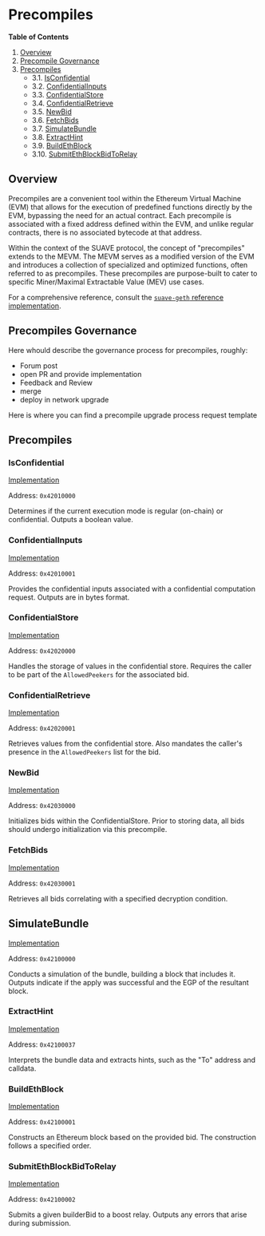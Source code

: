 # Precompiles
**Table of Contents**

1. [Overview](#overview)
2. [Precompile Governance](#precompiles-governance)
3. [Precompiles](#overview)
    - 3.1. [IsConfidential](#isconfidential)
    - 3.2. [ConfidentialInputs](#confidentialinputs)
    - 3.3. [ConfidentialStore](#confidentialstore)
    - 3.4. [ConfidentialRetrieve](#confidentialretrieve)
    - 3.5. [NewBid](#newbid)
    - 3.6. [FetchBids](#fetchbids)
    - 3.7. [SimulateBundle](#simulatebundle)
    - 3.8. [ExtractHint](#extracthint)
    - 3.9. [BuildEthBlock](#buildethblock)
    - 3.10. [SubmitEthBlockBidToRelay](#submitethblockbidtorelay)

## Overview

Precompiles are a convenient tool within the Ethereum Virtual Machine (EVM) that allows for the execution of predefined functions directly by the EVM, bypassing the need for an actual contract. Each precompile is associated with a fixed address defined within the EVM, and unlike regular contracts, there is no associated bytecode at that address.

Within the context of the SUAVE protocol, the concept of "precompiles" extends to the MEVM. The MEVM serves as a modified version of the EVM and introduces a collection of specialized and optimized functions, often referred to as precompiles. These precompiles are purpose-built to cater to specific Miner/Maximal Extractable Value (MEV) use cases.

For a comprehensive reference, consult the [`suave-geth` reference implementation](link).

## Precompiles Governance

Here whould describe the governance process for precompiles, roughly:
- Forum post
- open PR and provide implementation 
- Feedback and Review
- merge
- deploy in network upgrade

Here is where you can find a precompile upgrade process request template

## Precompiles

### IsConfidential

[Implementation](link-to-github-or-other-source)

Address: `0x42010000`

Determines if the current execution mode is regular (on-chain) or confidential. Outputs a boolean value.

### ConfidentialInputs

[Implementation](link-to-github-or-other-source)

Address: `0x42010001`

Provides the confidential inputs associated with a confidential computation request. Outputs are in bytes format.

### ConfidentialStore

[Implementation](link-to-github-or-other-source)

Address: `0x42020000`

Handles the storage of values in the confidential store. Requires the caller to be part of the `AllowedPeekers` for the associated bid.

### ConfidentialRetrieve

[Implementation](link-to-github-or-other-source)

Address: `0x42020001`

Retrieves values from the confidential store. Also mandates the caller's presence in the `AllowedPeekers` list for the bid.

### NewBid

[Implementation](link-to-github-or-other-source)

Address: `0x42030000`

Initializes bids within the ConfidentialStore. Prior to storing data, all bids should undergo initialization via this precompile.

### FetchBids

[Implementation](link-to-github-or-other-source)

Address: `0x42030001`

Retrieves all bids correlating with a specified decryption condition.

## SimulateBundle

[Implementation](link-to-github-or-other-source)

Address: `0x42100000`

Conducts a simulation of the bundle, building a block that includes it. Outputs indicate if the apply was successful and the EGP of the resultant block.

### ExtractHint

[Implementation](link-to-github-or-other-source)

Address: `0x42100037`

Interprets the bundle data and extracts hints, such as the "To" address and calldata.

### BuildEthBlock

[Implementation](link-to-github-or-other-source)

Address: `0x42100001`

Constructs an Ethereum block based on the provided bid. The construction follows a specified order.

### SubmitEthBlockBidToRelay

[Implementation](link-to-github-or-other-source)

Address: `0x42100002`

Submits a given builderBid to a boost relay. Outputs any errors that arise during submission.

